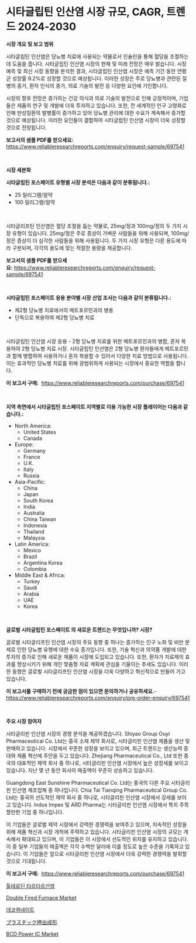 <p><h1>시타글립틴 인산염 시장 규모, CAGR, 트렌드 2024-2030</h1></p><p><strong>시장 개요 및 보고 범위</strong></p>
<p><p>시타글립틴 인산염은 당뇨병 치료에 사용되는 약물로서 인슐린을 통해 혈당을 조절하는 데 도움을 줍니다. 시타글립틴 인산염 시장의 현재 및 미래 전망은 매우 밝습니다. 시장 예측 및 최신 시장 동향을 분석한 결과, 시타글립틴 인산염 시장은 예측 기간 동안 연평균 성장률 9.2%로 성장할 것으로 예상됩니다. 이러한 성장은 주로 당뇨병과 관련된 질병의 증가, 환자 인식의 증가, 의료 기술의 발전 등 다양한 요인에 기인합니다.</p><p>시장의 향후 전망은 증가하는 건강 의식과 의료 기술의 발전으로 인해 긍정적이며, 기업들은 제품의 연구 및 개발에 더욱 투자하고 있습니다. 또한, 전 세계적인 인구 고령화로 인해 만성질환의 발병률이 증가하고 있어 당뇨병 관리에 대한 수요가 계속해서 증가할 것으로 예상됩니다. 이러한 요인들이 결합하여 시타글립틴 인산염 시장이 더욱 성장할 것으로 전망됩니다.</p></p>
<p><strong>보고서의 샘플 PDF를 받으세요:</strong> <a href="https://www.reliableresearchreports.com/enquiry/request-sample/697541">https://www.reliableresearchreports.com/enquiry/request-sample/697541</a></p>
<p>&nbsp;</p>
<p><strong>시장 세분화</strong></p>
<p><strong>시타글립틴 포스페이트 유형별 시장 분석은 다음과 같이 분류됩니다.:</strong></p>
<p><ul><li>25 밀리그램/알약</li><li>100 밀리그램/알약</li></ul></p>
<p>&nbsp;</p>
<p><p>시타글리프틴 인산염은 혈당 조절을 돕는 약물로, 25mg/정과 100mg/정의 두 가지 시장 유형이 있습니다. 25mg/정은 주로 증상이 가벼운 사람들을 위해 사용되며, 100mg/정은 증상이 더 심각한 사람들을 위해 사용됩니다. 두 가지 시장 유형은 다른 용도에 따라 구분되며, 각각의 용도에 맞는 적절한 용량을 제공합니다.</p></p>
<p><strong>보고서의 샘플 PDF를 받으세요:</strong>&nbsp;<a href="https://www.reliableresearchreports.com/enquiry/request-sample/697541">https://www.reliableresearchreports.com/enquiry/request-sample/697541</a></p>
<p>&nbsp;</p>
<p><strong> 시타글립틴 포스페이트 응용 분야별 시장 산업 조사는 다음과 같이 분류됩니다.:</strong></p>
<p><ul><li>제2형 당뇨병 치료에서의 메트포르민과의 병용</li><li>단독으로 복용하여 제2형 당뇨병 치료</li></ul></p>
<p>&nbsp;</p>
<p><p>시타글립틴 인산염 시장 응용 - 2형 당뇨병 치료를 위한 메트포르민과의 병합, 혼자 복용하여 2형 당뇨병 치료 시장. 시타글립틴 인산염은 2형 당뇨병 환자들에게 메트포르민과 함께 병합하여 사용하거나 혼자 복용할 수 있어서 다양한 치료 방법으로 사용됩니다. 이는 효과적인 당뇨병 치료를 위해 광범위하게 사용되는 시장에서 중요한 역할을 합니다.</p></p>
<p><strong>이 보고서 구매:</strong>&nbsp; <a href="https://www.reliableresearchreports.com/purchase/697541">https://www.reliableresearchreports.com/purchase/697541</a></p>
<p>&nbsp;</p>
<p><strong>지역 측면에서 시타글립틴 포스페이트 지역별로 이용 가능한 시장 플레이어는 다음과 같습니다.:</strong></p>
<p><ul>
    <li>
        North America:
        <ul>
            <li>United States</li>
            <li>Canada</li>
        </ul>
    </li>
    <li>
        Europe:
        <ul>
            <li>Germany</li>
            <li>France</li>
            <li>U.K.</li>
            <li>Italy</li>
            <li>Russia</li>
        </ul>
    </li>
    <li>
        Asia-Pacific:
        <ul>
            <li>China</li>
            <li>Japan</li>
            <li>South Korea</li>
            <li>India</li>
            <li>Australia</li>
            <li>China Taiwan</li>
            <li>Indonesia</li>
            <li>Thailand</li>
            <li>Malaysia</li>
        </ul>
    </li>
    <li>
        Latin America:
        <ul>
            <li>Mexico</li>
            <li>Brazil</li>
            <li>Argentina Korea</li>
            <li>Colombia</li>
        </ul>
    </li>
    <li>
        Middle East & Africa:
        <ul>
            <li>Turkey</li>
            <li>Saudi</li>
            <li>Arabia</li>
            <li>UAE</li>
            <li>Korea</li>
        </ul>
    </li>
    </ul></p>
<p>&nbsp;</p>
<p><strong>글로벌 시타글립틴 포스페이트 의 새로운 트렌드는 무엇입니까? 시장?</strong></p>
<p><p>글로벌 시타글리프틴 인산염 시장의 주요 동향 중 하나는 증가하는 인구 노화 및 비만 문제로 인한 당뇨병 유행에 대한 수요 증가입니다. 또한, 기술 혁신과 의약품 개발에 대한 투자의 증가로 인해 새로운 제품이 시장에 도입되고 있습니다. 또한, 환자가 치료제의 효과를 향상시키기 위해 개인 맞춤형 치료 계획에 관심을 기울이는 추세도 있습니다. 이러한 동향은 글로벌 시타글리프틴 인산염 시장을 더욱 다양하고 혁신적으로 만들어 가고 있습니다.</p></p>
<p><strong>이 보고서를 구매하기 전에 궁금한 점이 있으면 문의하거나 공유하세요.</strong>- <a href="https://www.reliableresearchreports.com/enquiry/pre-order-enquiry/697541">https://www.reliableresearchreports.com/enquiry/pre-order-enquiry/697541</a></p>
<p>&nbsp;</p>
<p><strong>주요 시장 참여자</strong></p>
<p><p>시타글리핀 인산염 시장의 경쟁 분석을 제공하겠습니다. Shiyao Group Ouyi Pharmaceutical Co. Ltd는 중국 소재 제약 회사로, 시타글리핀 인산염 제품을 생산 및 판매하고 있습니다. 시장에서 꾸준한 성장을 보이고 있으며, 최근 트렌드는 생산능력 증대와 제품 혁신에 주안을 두고 있습니다. Zhejiang Pharmaceutical Co., Ltd 또한 중국의 대표적인 제약 회사 중 하나로, 시타글리핀 인산염 시장에서 높은 성장세를 보이고 있습니다. 지난 몇 년 동안 회사의 매출액이 꾸준히 상승하고 있습니다.</p><p>Guangdong East Sunshine Pharmaceutical Co. Ltd는 중국의 다른 주요 시타글리핀 인산염 제조업체 중 하나입니다. Chia Tai Tianqing Pharmaceutical Group Co. Ltd는 중국의 선도적인 제약 회사 중 하나로, 시타글리핀 인산염 시장에서 강세를 보이고 있습니다. Indus Impex 및 ARD Pharma는 시타글리핀 인산염 시장에서 특히 주목할만한 기업 중 하나입니다.</p><p>이 기업들은 글로벌 제약 시장에서 강력한 경쟁력을 보여주고 있으며, 지속적인 성장을 위해 제품 혁신과 시장 개척에 주력하고 있습니다. 시타글리핀 인산염 시장의 규모는 계속해서 확대되고 있으며, 이 기업들은 이 시장에서 선도적인 위치를 유지하고 있습니다. 이 중 일부 기업들의 매출액은 각각 수백만 달러에 이를 정도로 높은 수준을 기록하고 있습니다. 이 기업들은 앞으로 시타글리핀 인산염 시장에서 더욱 강력한 경쟁력을 발휘할 것으로 기대됩니다.</p></p>
<p><strong>이 보고서 구매:</strong>&nbsp;&nbsp;<a href="https://www.reliableresearchreports.com/purchase/697541">https://www.reliableresearchreports.com/purchase/697541</a></p>
<p><p><a href="https://github.com/GabrielBlanda5656/Market-Research-Report-List-1/blob/main/874727315471.md">톨테로딘 타르타르산염</a></p><p><a href="https://www.linkedin.com/pulse/double-fired-furnace-market-size-growth-forecast-from-2024--sdoef?trackingId=Skjw26oUNl4zs7e%2F0VrHwQ%3D%3D">Double Fired Furnace Market</a></p><p><a href="https://github.com/CorEmtymerich56566/Market-Research-Report-List-1/blob/main/897478915472.md">데코퀴네이트</a></p><p><a href="https://github.com/EstelWisozk1/Market-Research-Report-List-1/blob/main/291736416525.md">プラスチック押出成形</a></p><p><a href="https://github.com/Hazelklievgspy6vdcsmu106w/Market-Research-Report-List-1/blob/main/bcd-power-ic-market.md">BCD Power IC Market</a></p></p>
